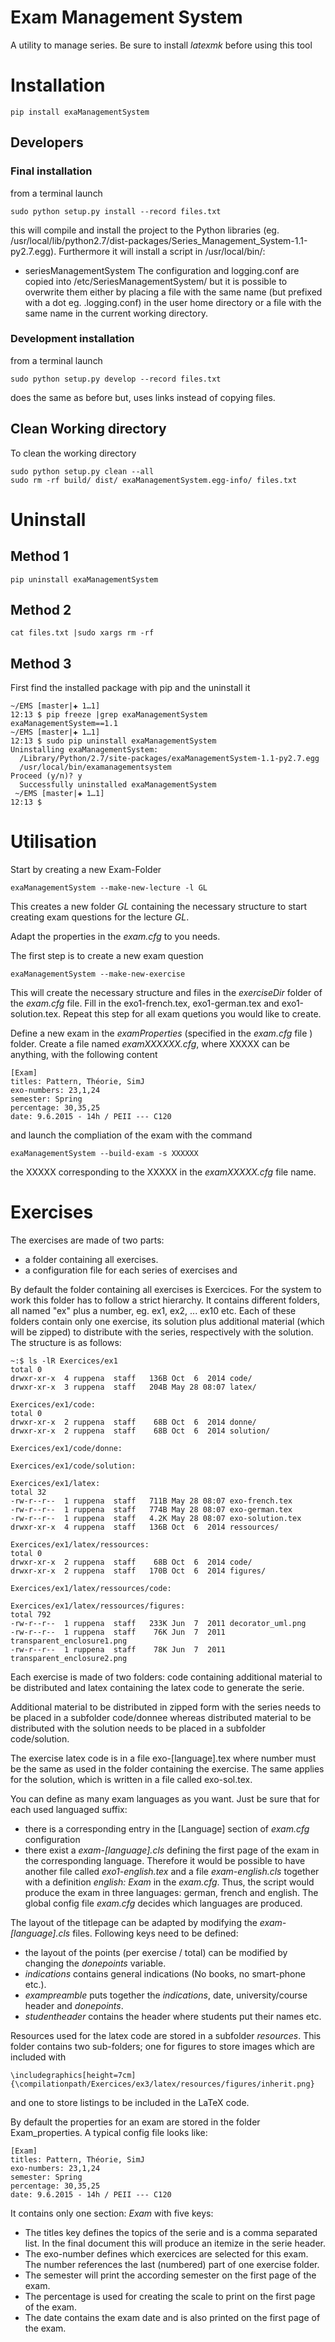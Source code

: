 # Exam Management System

A utility to manage series. Be sure to install _latexmk_ before using this tool

# Installation

    pip install exaManagementSystem
    
## Developers

### Final installation

from a terminal launch

    sudo python setup.py install --record files.txt

this will compile and install the project to the Python libraries (eg. /usr/local/lib/python2.7/dist-packages/Series_Management_System-1.1-py2.7.egg). Furthermore it will install a script in /usr/local/bin/:
* seriesManagementSystem
The configuration and logging.conf are copied into /etc/SeriesManagementSystem/ but it is possible to overwrite them either by placing a file with the same name (but prefixed with a dot eg. .logging.conf) in the user home directory or a file with the same name in the current working directory.

### Development installation

from a terminal launch

    sudo python setup.py develop --record files.txt
    
does the same as before but, uses links instead of copying files.

## Clean Working directory

To clean the working directory
    
    sudo python setup.py clean --all
    sudo rm -rf build/ dist/ exaManagementSystem.egg-info/ files.txt


# Uninstall

## Method 1
    pip uninstall exaManagementSystem

## Method 2
    cat files.txt |sudo xargs rm -rf

## Method 3

First find the installed package with pip and the uninstall it

    ~/EMS [master|✚ 1…1] 
    12:13 $ pip freeze |grep exaManagementSystem
    exaManagementSystem==1.1
    ~/EMS [master|✚ 1…1] 
    12:13 $ sudo pip uninstall exaManagementSystem
    Uninstalling exaManagementSystem:
      /Library/Python/2.7/site-packages/exaManagementSystem-1.1-py2.7.egg
      /usr/local/bin/examanagementsystem
    Proceed (y/n)? y
      Successfully uninstalled exaManagementSystem
     ~/EMS [master|✚ 1…1] 
    12:13 $
    
# Utilisation

Start by creating a new Exam-Folder

    exaManagementSystem --make-new-lecture -l GL
    
This creates a new folder _GL_ containing the necessary structure to start creating exam questions for the lecture _GL_.

Adapt the properties in the _exam.cfg_ to you needs.

The first step is to create a new exam question

    exaManagementSystem --make-new-exercise
    
This will create the necessary structure and files in the _exerciseDir_ folder of the _exam.cfg_ file. Fill in the exo1-french.tex, exo1-german.tex and exo1-solution.tex. Repeat this step for all exam quetions you would like to create. 

Define a new exam in the _examProperties_ (specified in the _exam.cfg_ file ) folder. Create a file named _examXXXXXX.cfg_, where XXXXX can be anything, with the following content
```
[Exam]
titles: Pattern, Théorie, SimJ
exo-numbers: 23,1,24
semester: Spring
percentage: 30,35,25
date: 9.6.2015 - 14h / PEII --- C120
```
and launch the compliation of the exam with the command
```
exaManagementSystem --build-exam -s XXXXXX
```
the XXXXX corresponding to the XXXXX in the _examXXXXX.cfg_ file name.
     

# Exercises

The exercises are made of two parts:
* a folder containing all exercises.
* a configuration file for each series of exercises and

By default the folder containing all exercises is Exercices. For the system to work this folder has to follow a strict hierarchy. It contains different folders, all named "ex" plus a number, eg. ex1, ex2, ... ex10 etc. Each of these folders contain only one exercise, its solution plus additional material (which will be zipped) to distribute with the series, respectively with the solution. The structure is as follows:
 
    ~:$ ls -lR Exercices/ex1
    total 0
    drwxr-xr-x  4 ruppena  staff   136B Oct  6  2014 code/
    drwxr-xr-x  3 ruppena  staff   204B May 28 08:07 latex/
    
    Exercices/ex1/code:
    total 0
    drwxr-xr-x  2 ruppena  staff    68B Oct  6  2014 donne/
    drwxr-xr-x  2 ruppena  staff    68B Oct  6  2014 solution/
    
    Exercices/ex1/code/donne:
    
    Exercices/ex1/code/solution:
    
    Exercices/ex1/latex:
    total 32
    -rw-r--r--  1 ruppena  staff   711B May 28 08:07 exo-french.tex
    -rw-r--r--  1 ruppena  staff   774B May 28 08:07 exo-german.tex
    -rw-r--r--  1 ruppena  staff   4.2K May 28 08:07 exo-solution.tex
    drwxr-xr-x  4 ruppena  staff   136B Oct  6  2014 ressources/
    
    Exercices/ex1/latex/ressources:
    total 0
    drwxr-xr-x  2 ruppena  staff    68B Oct  6  2014 code/
    drwxr-xr-x  2 ruppena  staff   170B Oct  6  2014 figures/
    
    Exercices/ex1/latex/ressources/code:
    
    Exercices/ex1/latex/ressources/figures:
    total 792
    -rw-r--r--  1 ruppena  staff   233K Jun  7  2011 decorator_uml.png
    -rw-r--r--  1 ruppena  staff    76K Jun  7  2011 transparent_enclosure1.png
    -rw-r--r--  1 ruppena  staff    78K Jun  7  2011 transparent_enclosure2.png
    
Each exercise is made of two folders: code containing additional material to be distributed and latex containing the latex code to generate the serie.
    
Additional material to be distributed in zipped form with the series needs to be placed in a subfolder code/donnee whereas distributed material to be distributed with the solution needs to be placed in a subfolder code/solution.

The exercise latex code is in a file exo-[language].tex where number must be the same as used in the folder containing the exercise. The same applies for the solution, which is written in a file called exo-sol.tex. 

You can define as many exam languages as you want. Just be sure that for each used languaged suffix:
* there is a corresponding entry in the [Language] section of _exam.cfg_ configuration 
* there exist a _exam-[language].cls_ defining the first page of the exam in the corresponding language.
Therefore it would be possible to have another file called _exo1-english.tex_ and a file _exam-english.cls_ together with a definition _english: Exam_ in the _exam.cfg_. Thus, the script would produce the exam in three languages: german, french and english. The global config file _exam.cfg_ decides which languages are produced.  

The layout of the titlepage can be adapted by modifying the _exam-[language].cls_ files. Following keys need to be defined:
* the layout of the points (per exercise / total) can be modified by changing the _donepoints_ variable.
* _indications_ contains general indications (No books, no smart-phone etc.).
* _exampreamble_ puts together the _indications_, date, university/course header and _donepoints_.
* _studentheader_ contains the header where students put their names etc.


Resources used for the latex code are stored in a subfolder _resources_. This folder contains two sub-folders; one for figures to store images which are included with

    \includegraphics[height=7cm]{\compilationpath/Exercices/ex3/latex/resources/figures/inherit.png}
    
and one to store listings to be included in the LaTeX code.

    

By default the properties for an exam are stored in the folder Exam_properties. A typical config file looks like:

    [Exam]
    titles: Pattern, Théorie, SimJ
    exo-numbers: 23,1,24
    semester: Spring
    percentage: 30,35,25
    date: 9.6.2015 - 14h / PEII --- C120

It contains only one section: _Exam_ with five keys:
* The titles key defines the topics of the serie and is a comma separated list. In the final document this will produce an itemize in the serie header. 
* The exo-number defines which exercices are selected for this exam. The number references the last (numbered) part of one exercise folder.
* The semester will print the according semester on the first page of the exam.
* The percentage is used for creating the scale to print on the first page of the exam.
* The date contains the exam date and is also printed on the first page of the exam.